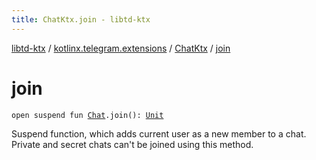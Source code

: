 ```yaml
---
title: ChatKtx.join - libtd-ktx
---
```


[libtd-ktx](../../index.html) / [kotlinx.telegram.extensions](../index.html) / [ChatKtx](index.html) / [join](./join.html)

# join

`open suspend fun `[`Chat`](https://tdlibx.github.io/td/docs/org/drinkless/td/libcore/telegram/TdApi/Chat.html)`.join(): `[`Unit`](https://kotlinlang.org/api/latest/jvm/stdlib/kotlin/-unit/index.html)

Suspend function, which adds current user as a new member to a chat. Private and secret chats
can't be joined using this method.

